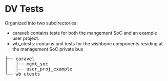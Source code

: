 <!---
# SPDX-FileCopyrightText: 2020 Efabless Corporation
#
# Licensed under the Apache License, Version 2.0 (the "License");
# you may not use this file except in compliance with the License.
# You may obtain a copy of the License at
#
#      http://www.apache.org/licenses/LICENSE-2.0
#
# Unless required by applicable law or agreed to in writing, software
# distributed under the License is distributed on an "AS IS" BASIS,
# WITHOUT WARRANTIES OR CONDITIONS OF ANY KIND, either express or implied.
# See the License for the specific language governing permissions and
# limitations under the License.
#
# SPDX-License-Identifier: Apache-2.0
-->
# DV Tests

Organized into two subdirectories:
  * caravel: contains tests for both the mangement SoC and an example user project.
  * wb_utests: contains unit tests for the wishbone components residing at the management SoC private bus

<pre>
├── caravel
│   ├── mgmt_soc
│   ├── user_proj_example
└── wb_utests
</pre>


